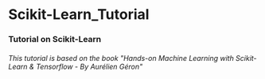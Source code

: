# Scikit-Learn_Tutorial
### Tutorial on Scikit-Learn

###### This tutorial is based on the book "Hands-on Machine Learning with Scikit-Learn & Tensorflow - By Aurélien Géron"
